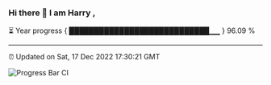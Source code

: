 ### Hi there 👋 I am Harry , 

⏳ Year progress { ████████████████████████████▁▁ } 96.09 %

---

⏰ Updated on Sat, 17 Dec 2022 17:30:21 GMT

![Progress Bar CI](https://github.com/duykhang68/duykhang68/workflows/Progress%20Bar%20CI/badge.svg)
